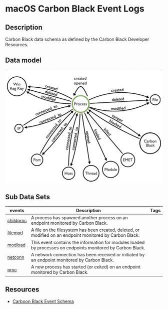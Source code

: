 # macOS Carbon Black Event Logs

## Description
Carbon Black data schema as defined by the Carbon Black Developer Resources.

## Data model
![Data model](/resources/images/CarbonBlackDataModel.png)

## Sub Data Sets
|events|Description|Tags|
|---|---|---|
|[childproc](events/childproc.md)|A process has spawned another process on an endpoint monitored by Carbon Black.||
|[filemod](events/filemod.md)|A file on the filesystem has been created, deleted, or modified on an endpoint monitored by Carbon Black.||
|[modload](events/modload.md)|This event contains the information for modules loaded by processes on endpoints monitored by Carbon Black.||
|[netconn](events/netconn.md)|A network connection has been received or initiated by an endpoint monitored by Carbon Black.||
|[proc](events/proc.md)|A new process has started (or exited) on an endpoint monitored by Carbon Black.||

## Resources
* [Carboon Black Event Schema](https://developer.carbonblack.com/reference/enterprise-response/event-forwarder/event-schema/)